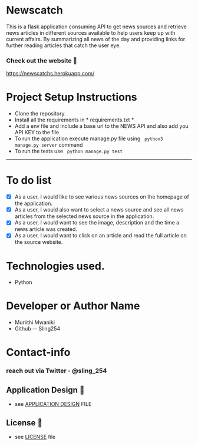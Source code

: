# Newscatch
This is a flask application consuming API to get news sources and retrieve news articles in different sources available to help users keep up with current affairs. By summarizing  all news of the day and providing links for further reading articles that catch the user eye. 

### Check out the website :stars: 
https://newscatchs.herokuapp.com/


# Project Setup Instructions

* Clone the repository.
* Install all the requirements in * requirements.txt *
* Add a env file and include a base url to the NEWS API and also add you API KEY to the file
* To run the application execute manage.py file using <code> python3 manage.py server</code> command 
* To run the tests use <code> python manage.py test </code>

----------------------------------------------------------

# To do list
- [X] As a user, I would like to see various news sources on the homepage of the application.
- [X] As a user, I would also want to select a news source and see all news articles from the selected news source in the application.
- [X] As a user, I would want to see the image, description and the time a news article was created.
- [X] As a user, I would want to click on an article and read the full article on the source website.

# Technologies used.
- Python


# Developer or Author Name
- Muriithi Mwaniki
- Github -- Sling254

# Contact-info
### reach out via Twitter - @sling_254

## Application Design :link:
* see [APPLICATION DESIGN](https://www.figma.com/file/rNJloBqCKJgTUT4xSbQwB9/Newsapi?node-id=3%3A67) FILE
## License :link:
* see [LICENSE](https://github.com/sling254/Newscatch/blob/main/LICENSE) file